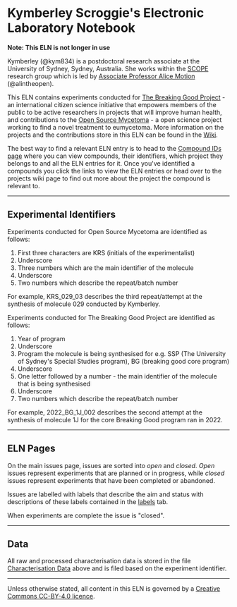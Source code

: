 # Kymberley Scroggie's Electronic Laboratory Notebook

__Note: This ELN is not longer in use__

Kymberley (@kym834) is a postdoctoral research associate at the University of Sydney, Sydney, Australia. She works within the [SCOPE](https://github.com/alintheopen/SCOPE) research group which is led by [Associate Professor Alice Motion](http://alicemotion.com/) (@alintheopen).

This ELN contains experiments conducted for [The Breaking Good Project](https://www.breakinggoodproject.com) - an international citizen science initiative that empowers members of the public to be active researchers in projects that will improve human health, and contributions to the [Open Source Mycetoma](https://github.com/OpenSourceMycetoma) - a open science project working to find a novel treatment to eumycetoma. More information on the projects and the contributions store in this ELN can be found in the [Wiki](https://github.com/TheBreakingGoodProject/ELN-Kymberley-Scroggie/wiki).

The best way to find a relevant ELN entry is to head to the [Compound IDs page](https://github.com/TheBreakingGoodProject/ELN-Kymberley-Scroggie/wiki/Compound-IDs) where you can view compounds, their identifiers, which project they belongs to and all the ELN entries for it. Once you've identified a compounds you click the links to view the ELN entries or head over to the projects wiki page to find out more about the project the compound is relevant to.

---
## Experimental Identifiers

Experiments conducted for Open Source Mycetoma are identified as follows:
1. First three characters are KRS (initials of the experimentalist)
2. Underscore
3. Three numbers which are the main identifier of the molecule
4. Underscore
5. Two numbers which describe the repeat/batch number 

For example, KRS_029_03 describes the third repeat/attempt at the synthesis of molecule 029 conducted by Kymberley.

Experiments conducted for The Breaking Good Project are identified as follows:
1. Year of program
2. Underscore
3. Program the molecule is being synthesised for e.g. SSP (The University of Sydney's Special Studies program), BG (breaking good core program)
4. Underscore
5. One letter followed by a number - the main identifier of the molecule that is being synthesised
6. Underscore
7. Two numbers which describe the repeat/batch number

For example, 2022_BG_1J_002 describes the second attempt at the synthesis of molecule 1J for the core Breaking Good program ran in 2022.

---
## ELN Pages

On the main issues page, issues are sorted into _open_ and _closed_. _Open_ issues represent experiments that are planned or in progress, while _closed_ issues represent experiments that have been completed or abandoned. 

Issues are labelled with labels that describe the aim and status with descriptions of these labels contained in the [labels](https://github.com/TheBreakingGoodProject/ELN-Kymberley-Scroggie/labels) tab.

When experiments are complete the issue is "closed".

---
## Data

All raw and processed characterisation data is stored in the file [Characterisation Data](https://github.com/TheBreakingGoodProject/ELN-Kymberley-Scroggie/tree/master/Characterisation%20Data) above and is filed based on the experiment identifier.

---

Unless otherwise stated, all content in this ELN is governed by a [Creative Commons CC-BY-4.0 licence](https://creativecommons.org/licenses/by/4.0/).
